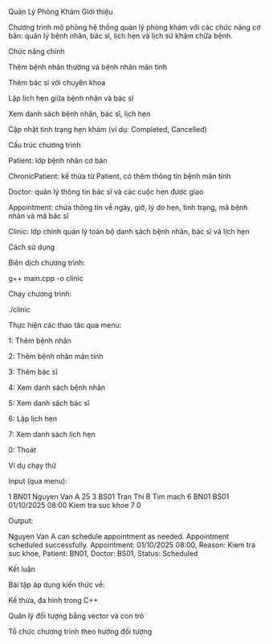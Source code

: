Quản Lý Phòng Khám
Giới thiệu

Chương trình mô phỏng hệ thống quản lý phòng khám với các chức năng cơ bản: quản lý bệnh nhân, bác sĩ, lịch hẹn và lịch sử khám chữa bệnh.

Chức năng chính

Thêm bệnh nhân thường và bệnh nhân mãn tính

Thêm bác sĩ với chuyên khoa

Lập lịch hẹn giữa bệnh nhân và bác sĩ

Xem danh sách bệnh nhân, bác sĩ, lịch hẹn

Cập nhật tình trạng hẹn khám (ví dụ: Completed, Cancelled)

Cấu trúc chương trình

Patient: lớp bệnh nhân cơ bản

ChronicPatient: kế thừa từ Patient, có thêm thông tin bệnh mãn tính

Doctor: quản lý thông tin bác sĩ và các cuộc hẹn được giao

Appointment: chứa thông tin về ngày, giờ, lý do hẹn, tình trạng, mã bệnh nhân và mã bác sĩ

Clinic: lớp chính quản lý toàn bộ danh sách bệnh nhân, bác sĩ và lịch hẹn

Cách sử dụng

Biên dịch chương trình:

g++ main.cpp -o clinic


Chạy chương trình:

./clinic


Thực hiện các thao tác qua menu:

1: Thêm bệnh nhân

2: Thêm bệnh nhân mãn tính

3: Thêm bác sĩ

4: Xem danh sách bệnh nhân

5: Xem danh sách bác sĩ

6: Lập lịch hẹn

7: Xem danh sách lịch hẹn

0: Thoát

Ví dụ chạy thử

Input (qua menu):

1
BN01
Nguyen Van A
25
3
BS01
Tran Thi B
Tim mach
6
BN01
BS01
01/10/2025
08:00
Kiem tra suc khoe
7
0


Output:

Nguyen Van A can schedule appointment as needed.
Appointment scheduled successfully.
Appointment: 01/10/2025 08:00, Reason: Kiem tra suc khoe, Patient: BN01, Doctor: BS01, Status: Scheduled

Kết luận

Bài tập áp dụng kiến thức về:

Kế thừa, đa hình trong C++

Quản lý đối tượng bằng vector và con trỏ

Tổ chức chương trình theo hướng đối tượng
